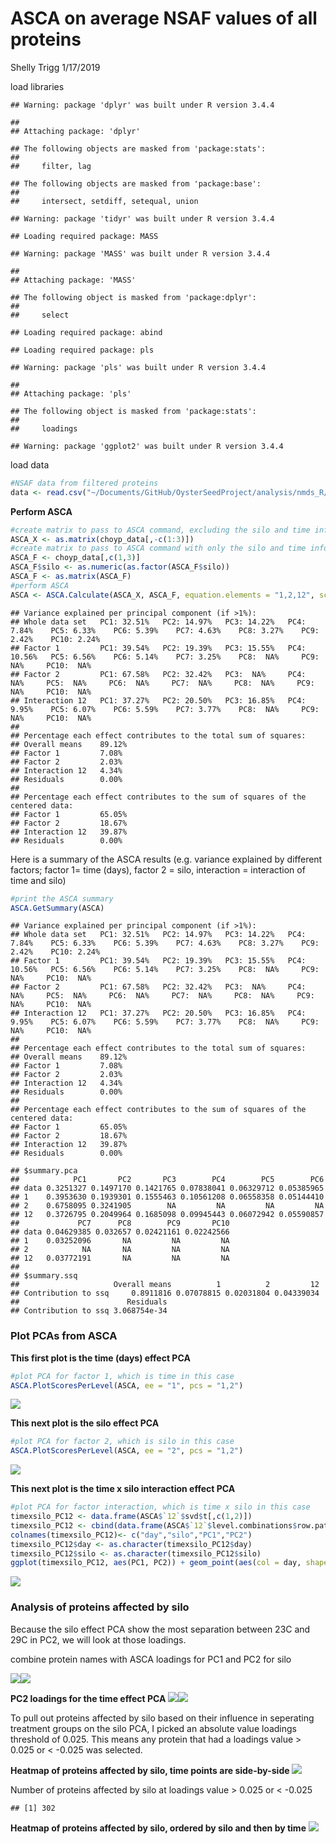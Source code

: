 ASCA on average NSAF values of all proteins
================
Shelly Trigg
1/17/2019

load libraries

    ## Warning: package 'dplyr' was built under R version 3.4.4

    ## 
    ## Attaching package: 'dplyr'

    ## The following objects are masked from 'package:stats':
    ## 
    ##     filter, lag

    ## The following objects are masked from 'package:base':
    ## 
    ##     intersect, setdiff, setequal, union

    ## Warning: package 'tidyr' was built under R version 3.4.4

    ## Loading required package: MASS

    ## Warning: package 'MASS' was built under R version 3.4.4

    ## 
    ## Attaching package: 'MASS'

    ## The following object is masked from 'package:dplyr':
    ## 
    ##     select

    ## Loading required package: abind

    ## Loading required package: pls

    ## Warning: package 'pls' was built under R version 3.4.4

    ## 
    ## Attaching package: 'pls'

    ## The following object is masked from 'package:stats':
    ## 
    ##     loadings

    ## Warning: package 'ggplot2' was built under R version 3.4.4

load data

``` r
#NSAF data from filtered proteins
data <- read.csv("~/Documents/GitHub/OysterSeedProject/analysis/nmds_R/silo3and2_nozerovals_AVGs.csv", stringsAsFactors = FALSE)
```

**Perform ASCA**

``` r
#create matrix to pass to ASCA command, excluding the silo and time info
ASCA_X <- as.matrix(choyp_data[,-c(1:3)])
#create matrix to pass to ASCA command with only the silo and time info
ASCA_F <- choyp_data[,c(1,3)]
ASCA_F$silo <- as.numeric(as.factor(ASCA_F$silo))
ASCA_F <- as.matrix(ASCA_F)
#perform ASCA
ASCA <- ASCA.Calculate(ASCA_X, ASCA_F, equation.elements = "1,2,12", scaling = FALSE)
```

    ## Variance explained per principal component (if >1%):
    ## Whole data set   PC1: 32.51%   PC2: 14.97%   PC3: 14.22%   PC4: 7.84%    PC5: 6.33%    PC6: 5.39%    PC7: 4.63%    PC8: 3.27%    PC9: 2.42%    PC10: 2.24%   
    ## Factor 1         PC1: 39.54%   PC2: 19.39%   PC3: 15.55%   PC4: 10.56%   PC5: 6.56%    PC6: 5.14%    PC7: 3.25%    PC8:  NA%     PC9:  NA%     PC10:  NA%    
    ## Factor 2         PC1: 67.58%   PC2: 32.42%   PC3:  NA%     PC4:  NA%     PC5:  NA%     PC6:  NA%     PC7:  NA%     PC8:  NA%     PC9:  NA%     PC10:  NA%    
    ## Interaction 12   PC1: 37.27%   PC2: 20.50%   PC3: 16.85%   PC4: 9.95%    PC5: 6.07%    PC6: 5.59%    PC7: 3.77%    PC8:  NA%     PC9:  NA%     PC10:  NA%    
    ## 
    ## Percentage each effect contributes to the total sum of squares:
    ## Overall means    89.12%
    ## Factor 1         7.08%
    ## Factor 2         2.03%
    ## Interaction 12   4.34%
    ## Residuals        0.00%
    ## 
    ## Percentage each effect contributes to the sum of squares of the centered data:
    ## Factor 1         65.05%
    ## Factor 2         18.67%
    ## Interaction 12   39.87%
    ## Residuals        0.00%

Here is a summary of the ASCA results (e.g. variance explained by different factors; factor 1= time (days), factor 2 = silo, interaction = interaction of time and silo)

``` r
#print the ASCA summary
ASCA.GetSummary(ASCA)
```

    ## Variance explained per principal component (if >1%):
    ## Whole data set   PC1: 32.51%   PC2: 14.97%   PC3: 14.22%   PC4: 7.84%    PC5: 6.33%    PC6: 5.39%    PC7: 4.63%    PC8: 3.27%    PC9: 2.42%    PC10: 2.24%   
    ## Factor 1         PC1: 39.54%   PC2: 19.39%   PC3: 15.55%   PC4: 10.56%   PC5: 6.56%    PC6: 5.14%    PC7: 3.25%    PC8:  NA%     PC9:  NA%     PC10:  NA%    
    ## Factor 2         PC1: 67.58%   PC2: 32.42%   PC3:  NA%     PC4:  NA%     PC5:  NA%     PC6:  NA%     PC7:  NA%     PC8:  NA%     PC9:  NA%     PC10:  NA%    
    ## Interaction 12   PC1: 37.27%   PC2: 20.50%   PC3: 16.85%   PC4: 9.95%    PC5: 6.07%    PC6: 5.59%    PC7: 3.77%    PC8:  NA%     PC9:  NA%     PC10:  NA%    
    ## 
    ## Percentage each effect contributes to the total sum of squares:
    ## Overall means    89.12%
    ## Factor 1         7.08%
    ## Factor 2         2.03%
    ## Interaction 12   4.34%
    ## Residuals        0.00%
    ## 
    ## Percentage each effect contributes to the sum of squares of the centered data:
    ## Factor 1         65.05%
    ## Factor 2         18.67%
    ## Interaction 12   39.87%
    ## Residuals        0.00%

    ## $summary.pca
    ##            PC1       PC2       PC3        PC4        PC5        PC6
    ## data 0.3251327 0.1497170 0.1421765 0.07838041 0.06329712 0.05385965
    ## 1    0.3953630 0.1939301 0.1555463 0.10561208 0.06558358 0.05144410
    ## 2    0.6758095 0.3241905        NA         NA         NA         NA
    ## 12   0.3726795 0.2049964 0.1685098 0.09945443 0.06072942 0.05590857
    ##             PC7      PC8        PC9       PC10
    ## data 0.04629385 0.032657 0.02421161 0.02242566
    ## 1    0.03252096       NA         NA         NA
    ## 2            NA       NA         NA         NA
    ## 12   0.03772191       NA         NA         NA
    ## 
    ## $summary.ssq
    ##                     Overall means          1          2         12
    ## Contribution to ssq     0.8911816 0.07078815 0.02031804 0.04339034
    ##                        Residuals
    ## Contribution to ssq 3.068754e-34

### Plot PCAs from ASCA

**This first plot is the time (days) effect PCA**

``` r
#plot PCA for factor 1, which is time in this case
ASCA.PlotScoresPerLevel(ASCA, ee = "1", pcs = "1,2")
```

![](ASCA_avgNSAFvals_AllProteins_Silo2v3_files/figure-markdown_github/avgNSAF_PCA_timeEffect_plot-1.png)

**This next plot is the silo effect PCA**

``` r
#plot PCA for factor 2, which is silo in this case
ASCA.PlotScoresPerLevel(ASCA, ee = "2", pcs = "1,2")
```

![](ASCA_avgNSAFvals_AllProteins_Silo2v3_files/figure-markdown_github/avgNSAF_PCA_siloEffect_plot-1.png)

**This next plot is the time x silo interaction effect PCA**

``` r
#plot PCA for factor interaction, which is time x silo in this case
timexsilo_PC12 <- data.frame(ASCA$`12`$svd$t[,c(1,2)])
timexsilo_PC12 <- cbind(data.frame(ASCA$`12`$level.combinations$row.patterns), timexsilo_PC12)
colnames(timexsilo_PC12)<- c("day","silo","PC1","PC2")
timexsilo_PC12$day <- as.character(timexsilo_PC12$day)
timexsilo_PC12$silo <- as.character(timexsilo_PC12$silo)
ggplot(timexsilo_PC12, aes(PC1, PC2)) + geom_point(aes(col = day, shape = silo, size = 3)) + theme_bw() + ggtitle("PC1 vs PC2 for time x silo interaction effect") + theme(plot.title = element_text(face = "bold")) + xlab(paste("PC1"," (",formatC(ASCA$`12`$svd$var.explained[1] * 100,digits=2,format="f"),"%)", sep = "")) + ylab(paste("PC2"," (",formatC(ASCA$`12`$svd$var.explained[2] * 100,digits=2,format="f"),"%)", sep = ""))
```

![](ASCA_avgNSAFvals_AllProteins_Silo2v3_files/figure-markdown_github/avgNSAF_PCA_timeXsiloEffect_plot-1.png)

### Analysis of proteins affected by silo

Because the silo effect PCA show the most separation between 23C and 29C in PC2, we will look at those loadings.

combine protein names with ASCA loadings for PC1 and PC2 for silo

![](ASCA_avgNSAFvals_AllProteins_Silo2v3_files/figure-markdown_github/avgNSAF_PCA_timeEffect_PC1loadings-1.png)![](ASCA_avgNSAFvals_AllProteins_Silo2v3_files/figure-markdown_github/avgNSAF_PCA_timeEffect_PC1loadings-2.png)

**PC2 loadings for the time effect PCA** ![](ASCA_avgNSAFvals_AllProteins_Silo2v3_files/figure-markdown_github/avgNSAF_PCA_siloEffect_PC2loadings-1.png)![](ASCA_avgNSAFvals_AllProteins_Silo2v3_files/figure-markdown_github/avgNSAF_PCA_siloEffect_PC2loadings-2.png)

To pull out proteins affected by silo based on their influence in seperating treatment groups on the silo PCA, I picked an absolute value loadings threshold of 0.025. This means any protein that had a loadings value \> 0.025 or \< -0.025 was selected.

**Heatmap of proteins affected by silo, time points are side-by-side** ![](ASCA_avgNSAFvals_AllProteins_Silo2v3_files/figure-markdown_github/avgNSAF_siloEffect_cutoff0.025_heatmap_OrderedByTime_ShortNames-1.png)

Number of proteins affected by silo at loadings value \> 0.025 or \< -0.025

    ## [1] 302

**Heatmap of proteins affected by silo, ordered by silo and then by time** ![](ASCA_avgNSAFvals_AllProteins_Silo2v3_files/figure-markdown_github/avgNSAF_siloEffect_cutoff0.025_heatmap_OrderedBysilo_ShortNames-1.png)
